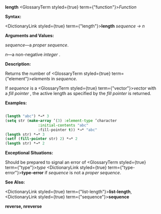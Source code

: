 **length** <GlossaryTerm styled={true} term={"function"}><i>Function</i></GlossaryTerm> 



**Syntax:** 



<DictionaryLink styled={true} term={"length"}><b>length</b></DictionaryLink> *sequence → n* 



**Arguments and Values:** 



*sequence*—a *proper sequence*. 



*n*—a non-negative *integer* . 



**Description:** 



Returns the number of <GlossaryTerm styled={true} term={"element"}><i>elements</i></GlossaryTerm> in *sequence*. 



If *sequence* is a <GlossaryTerm styled={true} term={"vector"}><i>vector</i></GlossaryTerm> with a *fill pointer* , the active length as specified by the *fill pointer* is returned. 



**Examples:**
```lisp

(length "abc") *→* 3 
(setq str (make-array ’(3) :element-type ’character 
		       :initial-contents "abc" 
		       :fill-pointer t)) *→* "abc" 
(length str) *→* 3 
(setf (fill-pointer str) 2) *→* 2 
(length str) *→* 2 

```
**Exceptional Situations:** 



Should be prepared to signal an error of <GlossaryTerm styled={true} term={"type"}><i>type</i></GlossaryTerm> <DictionaryLink styled={true} term={"type-error"}><b>type-error</b></DictionaryLink> if *sequence* is not a *proper sequence*. 



**See Also:** 



<DictionaryLink styled={true} term={"list-length"}><b>list-length</b></DictionaryLink>, <DictionaryLink styled={true} term={"sequence"}><b>sequence</b></DictionaryLink> 







 



 



**reverse, nreverse** 




